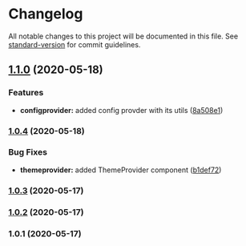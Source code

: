# Changelog

All notable changes to this project will be documented in this file. See [standard-version](https://github.com/conventional-changelog/standard-version) for commit guidelines.

## [1.1.0](https://github.com/wolframdeus/vkma-ui/compare/v1.0.4...v1.1.0) (2020-05-18)


### Features

* **configprovider:** added config provder with its utils ([8a508e1](https://github.com/wolframdeus/vkma-ui/commit/8a508e1fa7b54a420b0ab25d8e7306f96a5b8c2f))

### [1.0.4](https://github.com/wolframdeus/vkma-ui/compare/v1.0.3...v1.0.4) (2020-05-18)


### Bug Fixes

* **themeprovider:** added ThemeProvider component ([b1def72](https://github.com/wolframdeus/vkma-ui/commit/b1def72bc1f9b9e99e6b3133e236578f109a2ecb))

### [1.0.3](https://github.com/wolframdeus/vkma-ui/compare/v1.0.1...v1.0.3) (2020-05-17)

### [1.0.2](https://github.com/wolframdeus/vkma-ui/compare/v1.0.1...v1.0.2) (2020-05-17)

### 1.0.1 (2020-05-17)
